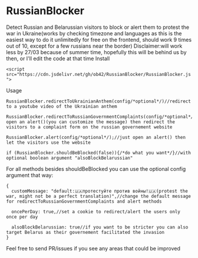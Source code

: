 
# RussianBlocker
Detect Russian and Belarussian visitors to block or alert them to protest the war in Ukraine(works by checking timezone and languages as this is the easiest way to do it unlimitedly for free on the frontend, should work 9 times out of 10, except for a few russians near the border)
Disclaimer:will work less by 27/03 because of summer time, hopefully this will be behind us by then, or I'll edit the code at that time
Install

`<script src="https://cdn.jsdelivr.net/gh/ob42/RussianBlocker/RussianBlocker.js">`

Usage

    RussianBlocker.redirectToUkrainianAnthem(config/*optional*/)//redirect to a youtube video of the Ukrainian anthem
    
    RussianBlocker.redirectToRussianGovernmentComplaints(config/*optional*/)//first open an alert()(you can customize the message) then redirect the visitors to a complaint form on the russian governement website
    
    RussianBlocker.alert(config/*optional*/);//just open an alert() then let the visitors use the website
    
    if (RussianBlocker.shouldBeBlocked(false)){/*do what you want*/}//with optional boolean argument "alsoBlockBelarussian"

For all methods besides shouldBeBlocked you can use the optional config argument that way:

    {
      customMessage: "default:🇺🇦протестуйте против войны!🇺🇦(protest the war, might not be a perfect translation)",//change the default message for redirectToRussianGovernmentComplaints and alert methods
    
      oncePerDay: true,//set a cookie to redirect/alert the users only once per day
      
      alsoBlockBelarussian: true//if you want to be stricter you can also target Belarus as their governement facilitated the invasion
    }


Feel free to send PR/issues if you see any areas that could be improved
